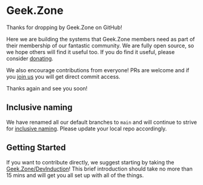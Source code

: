 # Geek.Zone
Thanks for dropping by Geek.Zone on GitHub!

Here we are building the systems that Geek.Zone members need as part of their membership of our fantastic community. We are fully open source, so we hope others will find it useful too. If you do find it useful, please consider [donating](http://geek.zone/donate).

We also encourage contributions from everyone! PRs are welcome and if you [join us](http://geek.zone/join) you will get direct commit access.

Thanks again and see you soon!

## Inclusive naming

We have renamed all our default branches to `main` and will continue to strive for [inclusive naming](https://inclusivenaming.org/word-lists/tier-1/). Please update your local repo accordingly.

## Getting Started

If you want to contribute directly, we suggest starting by taking the [Geek.Zone/DevInduction](http://Geek.Zone/DevInduction)! This brief introduction should take no more than 15 mins and will get you all set up with all of the things.
